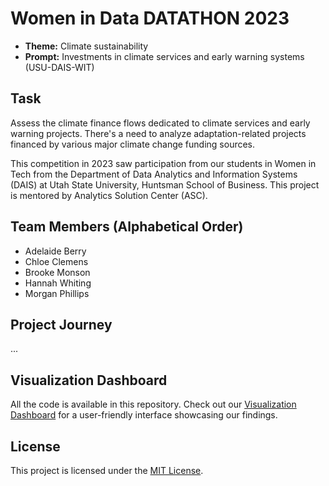 # Women in Data DATATHON 2023

- **Theme:** Climate sustainability
- **Prompt:** Investments in climate services and early warning systems (USU-DAIS-WIT)

## Task

Assess the climate finance flows dedicated to climate services and early warning projects. There's a need to analyze adaptation-related projects financed by various major climate change funding sources.

This competition in 2023 saw participation from our students in Women in Tech from the Department of Data Analytics and Information Systems (DAIS) at Utah State University, Huntsman School of Business. This project is mentored by Analytics Solution Center (ASC).

## Team Members (Alphabetical Order)

- Adelaide Berry
- Chloe Clemens
- Brooke Monson
- Hannah Whiting
- Morgan Phillips

## Project Journey

...

## Visualization Dashboard

All the code is available in this repository. Check out our [Visualization Dashboard](link-to-dashboard) for a user-friendly interface showcasing our findings.

## License

This project is licensed under the [MIT License](LICENSE).

